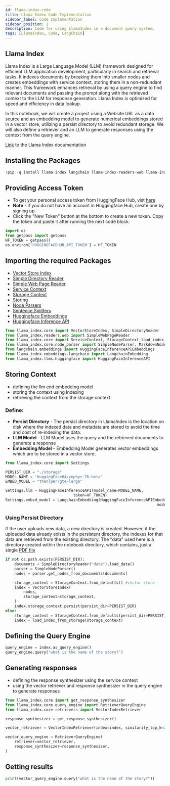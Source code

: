 ```yaml
---
id: llama-index-code
title: Llama Index Code Implementation
sidebar_label: Code Implementation
sidebar_position: 1
description: Code for using LlamaIndex in a document query system.
tags: [LlamaIndex, Code, LangChain]
---
```


## Llama Index

Llama Index is a Large Language Model (LLM) framework designed for
efficient LLM application development, particularly in search and
retrieval tasks. It indexes documents by breaking them into smaller
nodes and creates embeddings with service context, storing them in a
non-redundant manner. This framework enhances retrieval by using a query
engine to find relevant documents and passing the prompt along with the
retrieved context to the LLM for response generation. Llama Index is
optimized for speed and efficiency in data lookup.

In this notebook, we will create a project using a Website URL as a data
source and an embedding model to generate numerical embeddings stored in
a vector store, utilizing a persist directory to avoid redundant
storage. We will also define a retriever and an LLM to generate
responses using the context from the query engine.

[Link](https://docs.llamaindex.ai/en/stable/) to the Llama Index
documentation

## Installing the Packages

``` python
!pip -q install llama-index langchain llama-index-readers-web llama-index-embeddings-langchain llama-index-llms-huggingface langchain-community
```


## Providing Access Token

-   To get your personal access token from HuggingFace Hub, vist
    [here](https://huggingface.co/settings/tokens)
-   **Note** - if you do not have an account in Huggingface Hub, create
    one by signing up.
-   Click the \"New Token\" button at the bottom to create a new token.
    Copy the token and paste it after running the next code block.

``` python
import os
from getpass import getpass
HF_TOKEN = getpass()
os.environ['HUGGINGFACEHUB_API_TOKEN'] = HF_TOKEN
```

## Importing the required Packages

-   [Vector Store
    Index](https://docs.llamaindex.ai/en/stable/module_guides/indexing/vector_store_index/)
-   [Simple Directory
    Reader](https://docs.llamaindex.ai/en/stable/examples/data_connectors/simple_directory_reader/)
-   [Simple Web Page
    Reader](https://docs.llamaindex.ai/en/stable/examples/data_connectors/WebPageDemo/)
-   [Service
    Context](https://docs.llamaindex.ai/en/v0.9.48/module_guides/supporting_modules/service_context.html)
-   [Storage
    Context](https://docs.llamaindex.ai/en/stable/api_reference/storage/storage_context/)
-   [Storing](https://docs.llamaindex.ai/en/stable/understanding/storing/storing/)
-   [Node
    Parsers](https://docs.llamaindex.ai/en/stable/module_guides/loading/node_parsers/modules/)
-   [Sentence
    Splitters](https://docs.llamaindex.ai/en/stable/api_reference/node_parsers/sentence_splitter/)
-   [Huggingface
    Embeddings](https://docs.llamaindex.ai/en/stable/examples/embeddings/huggingface/)
-   [Huggingface Inference
    API](https://docs.llamaindex.ai/en/stable/examples/llm/huggingface/)

``` python
from llama_index.core import VectorStoreIndex, SimpleDirectoryReader
from llama_index.readers.web import SimpleWebPageReader
from llama_index.core import ServiceContext, StorageContext,load_index_from_storage
from llama_index.core.node_parser import SimpleNodeParser, MarkdownNodeParser, SentenceSplitter
from langchain.embeddings import HuggingFaceInferenceAPIEmbeddings
from llama_index.embeddings.langchain import LangchainEmbedding
from llama_index.llms.huggingface import HuggingFaceInferenceAPI
```

## Storing Context

-   defining the llm end embedding model
-   storing the context using Indexing
-   retrieving the context from the storage context

### Define:

-   **Persist Directory** - The persist directory in LlamaIndex is the
    location on disk where the indexed data and metadata are stored to
    avoid the time and cost of re-indexing the data.
-   **LLM Model** - LLM Model uses the query and the retrieved documents
    to generate a response
-   **Embedding Model** - Embedding Model generates vector embeddings
    which are to be stored in a vector store.

``` python
from llama_index.core import Settings

PERSIST_DIR = "./storage"
MODEL_NAME = "HuggingFaceH4/zephyr-7b-beta"
EMBED_MODEL = "thenlper/gte-large"

Settings.llm = HuggingFaceInferenceAPI(model_name=MODEL_NAME,
                              token=HF_TOKEN)
Settings.embed_model = LangchainEmbedding(HuggingFaceInferenceAPIEmbeddings(api_key=HF_TOKEN,
                                                                   model_name=EMBED_MODEL))
```

### Using Persist Directory

If the user uploads new data, a new directory is created. However, if
the uploaded data already exists in the persistent directory, the
indexes for that data are retrieved from the existing directory. The \"data\" used here is a directory
created within the notebook directory, which contains, just a single
[PDF
file](https://drive.google.com/file/d/1J6S9vxeiDmBPwb27t637NCW_zVeXcwrn/view?usp=sharing)

``` python
if not os.path.exists(PERSIST_DIR):
    documents = SimpleDirectoryReader("data").load_data()
    parser = SimpleNodeParser()
    nodes = parser.get_nodes_from_documents(documents)

    storage_context = StorageContext.from_defaults() #vector store
    index = VectorStoreIndex(
        nodes,
        storage_context=storage_context,
    )
    index.storage_context.persist(persist_dir=PERSIST_DIR)
else:
    storage_context = StorageContext.from_defaults(persist_dir=PERSIST_DIR)
    index = load_index_from_storage(storage_context)
```

## Defining the Query Engine

``` python
query_engine = index.as_query_engine()
query_engine.query("what is the name of the story?")
```


## Generating responses

-   defining the response synthesizer using the service context
-   using the vector retriever and response synthesizer in the query
    engine to generate responses

``` python
from llama_index.core import get_response_synthesizer
from llama_index.core.query_engine import RetrieverQueryEngine
from llama_index.core.retrievers import VectorIndexRetriever
```

``` python
response_synthesizer = get_response_synthesizer()
```

``` python
vector_retriever = VectorIndexRetriever(index=index, similarity_top_k=2)
```

``` python
vector_query_engine = RetrieverQueryEngine(
    retriever=vector_retriever,
    response_synthesizer=response_synthesizer,
)
```

## Getting results

``` python
print(vector_query_engine.query("what is the name of the story?"))
```

